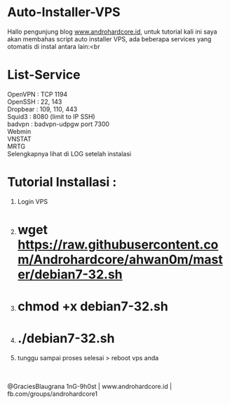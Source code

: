 # Auto-Installer-VPS
Hallo pengunjung blog www.androhardcore.id, untuk tutorial kali ini saya akan membahas script auto installer VPS, ada beberapa services yang otomatis di instal antara lain:<br
# List-Service

OpenVPN  : TCP 1194 <br>
OpenSSH  : 22, 143<br>
Dropbear : 109, 110, 443<br>
Squid3   : 8080 (limit to IP SSH)<br>
badvpn   : badvpn-udpgw port 7300 <br>
Webmin <br>
VNSTAT <br>
MRTG <br>
Selengkapnya lihat di LOG setelah instalasi <br>

# Tutorial Installasi : <br>
1. Login VPS<br>
2. # wget https://raw.githubusercontent.com/Androhardcore/ahwan0m/master/debian7-32.sh <br>
3. # chmod +x debian7-32.sh <br>
4. # ./debian7-32.sh <br>
5. tunggu sampai proses selesai > reboot vps anda<br>
<br>

<br>
@GraciesBlaugrana 1nG-9h0st | www.androhardcore.id | fb.com/groups/androhardcore1
